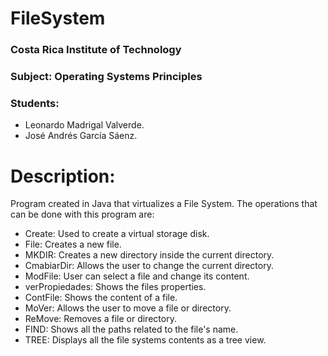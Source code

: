 # FileSystem

### Costa Rica Institute of Technology
### Subject: Operating Systems Principles
### Students:
- Leonardo Madrigal Valverde.
- José Andrés García Sáenz.

# Description:
Program created in Java that virtualizes a File System. The operations that can be done with this program are:
- Create: Used to create a virtual storage disk.
- File: Creates a new file.
- MKDIR: Creates a new directory inside the current directory.
- CmabiarDir: Allows the user to change the current directory.
- ModFile: User can select a file and change its content.
- verPropiedades: Shows the files properties.
- ContFile: Shows the content of a file.
- MoVer: Allows the user to move a file or directory.
- ReMove: Removes a file or directory.
- FIND: Shows all the paths related to the file's name.
- TREE: Displays all the file systems contents as a tree view.
